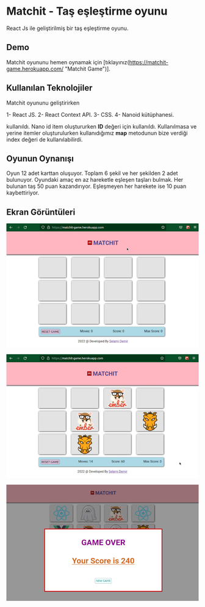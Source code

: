 # Matchit - Taş eşleştirme oyunu

React Js ile geliştirilmiş bir taş eşleştirme oyunu.

## Demo

Matchit oyununu hemen oynamak için [tıklayınız(https://matchit-game.herokuapp.com/ "Matchit Game")].

## Kullanılan Teknolojiler

Matchit oyununu geliştirirken 

1- React JS.
2- React Context API.
3- CSS.
4- Nanoid kütüphanesi.

kullanıldı. Nano id item oluştururken **ID** değeri için kullanıldı. Kullanılmasa ve yerine itemler oluşturulurken kullanıdığımız **map** metodunun bize verdiği index değeri de kullanılabilirdi.

## Oyunun Oynanışı

Oyun 12 adet karttan oluşuyor. Toplam 6 şekil ve her şekilden 2 adet bulunuyor. Oyundaki amaç en az hareketle eşleşen taşları bulmak. Her bulunan taş 50 puan kazandırıyor. Eşleşmeyen her harekete ise 10 puan kaybettiriyor.

## Ekran Görüntüleri

![Matchit Screeen Shut](matchit-screen-shut-2.jpg)

![Matchit Screeen Shut](matchit-screen-shut-1.jpg)

![Matchit Screeen Shut](matchit-screen-shut-3.jpg)

